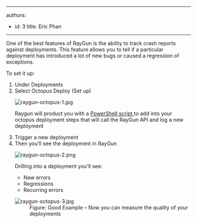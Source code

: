 

---
authors:
  - id: 3
    title: Eric Phan
---




<span class='intro'> <p>One of the best features of RayGun is the ability to track crash reports against deployments. This feature allows you to tell if a particular deployment has introduced a lot of new bugs or caused a regression of exceptions.&#160;​<br></p><p>To set it up&#58;​<br></p> </span>

<ol><li>Under Deployments<br></li><li>Select Octopus Deploy (Set up)<br> 
      <dl class="image"><dt> <img src="/PublishingImages/raygun-octopus-1.jpg" alt="raygun-octopus-1.jpg" /> </dt></dl><p>Raygun will product you with a <a href="https&#58;//raygun.com/docs/deployments/octopus-deploy" target="_blank">PowerShell script </a> to add into your octopus deployment steps that will call the RayGun API and log a new deployment</p></li><li>Trigger a new deployment</li><li>Then you’ll see the deployment in RayGun<br>
   <dl class="image"><dt><img src="/PublishingImages/raygun-octopus-2.png" alt="raygun-octopus-2.png" /></dt></dl><p>Drilling into a deployment you’ll see&#58;</p><ul><li>New errors</li><li>Regressions</li><li>Recurring errors</li></ul><dl class="goodImage"><dt> <img src="/PublishingImages/raygun-octopus-3.jpg" alt="raygun-octopus-3.jpg" /> </dt><dd>Figure&#58; Good Example – Now you can measure the quality of your deployments <br></dd> </dl></li></ol>


